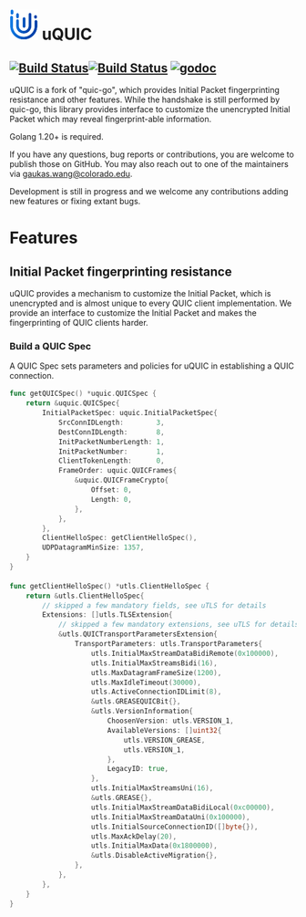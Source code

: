 # ![uTLS](image/logo_small.png) uQUIC
[![Build Status](https://github.com/refraction-networking/uquic/actions/workflows/go_1_20.yml/badge.svg?branch=master)](https://github.com/refraction-networking/uquic/actions)[![Build Status](https://github.com/refraction-networking/uquic/actions/workflows/go_1_21.yml/badge.svg?branch=master)](https://github.com/refraction-networking/uquic/actions)
[![godoc](https://img.shields.io/badge/godoc-reference-blue.svg)](https://godoc.org/github.com/refraction-networking/uquic)
---
uQUIC is a fork of "quic-go", which provides Initial Packet fingerprinting resistance and other features. While the handshake is still performed by quic-go, this library provides interface to customize the unencrypted Initial Packet which may reveal fingerprint-able information. 

Golang 1.20+ is required.

If you have any questions, bug reports or contributions, you are welcome to publish those on GitHub. You may also reach out to one of the maintainers via gaukas.wang@colorado.edu.

Development is still in progress and we welcome any contributions adding new features or fixing extant bugs.

# Features
## Initial Packet fingerprinting resistance
uQUIC provides a mechanism to customize the Initial Packet, which is unencrypted and is almost unique to every QUIC client implementation. We provide an interface to customize the Initial Packet and makes the fingerprinting of QUIC clients harder.

### Build a QUIC Spec
A QUIC Spec sets parameters and policies for uQUIC in establishing a QUIC connection. 

```go
func getQUICSpec() *uquic.QUICSpec {
	return &uquic.QUICSpec{
		InitialPacketSpec: uquic.InitialPacketSpec{
			SrcConnIDLength:        3,
			DestConnIDLength:       8,
			InitPacketNumberLength: 1,
			InitPacketNumber:       1,
			ClientTokenLength:      0,
			FrameOrder: uquic.QUICFrames{
				&uquic.QUICFrameCrypto{
					Offset: 0,
					Length: 0,
				},
			},
		},
		ClientHelloSpec: getClientHelloSpec(),
        UDPDatagramMinSize: 1357,
	}
}

func getClientHelloSpec() *utls.ClientHelloSpec {
	return &utls.ClientHelloSpec{
        // skipped a few mandatory fields, see uTLS for details
		Extensions: []utls.TLSExtension{
			// skipped a few mandatory extensions, see uTLS for details
			&utls.QUICTransportParametersExtension{
				TransportParameters: utls.TransportParameters{
					utls.InitialMaxStreamDataBidiRemote(0x100000),
					utls.InitialMaxStreamsBidi(16),
					utls.MaxDatagramFrameSize(1200),
					utls.MaxIdleTimeout(30000),
					utls.ActiveConnectionIDLimit(8),
					&utls.GREASEQUICBit{},
					&utls.VersionInformation{
						ChoosenVersion: utls.VERSION_1,
						AvailableVersions: []uint32{
							utls.VERSION_GREASE,
							utls.VERSION_1,
						},
						LegacyID: true,
					},
					utls.InitialMaxStreamsUni(16),
					&utls.GREASE{},
					utls.InitialMaxStreamDataBidiLocal(0xc00000),
					utls.InitialMaxStreamDataUni(0x100000),
					utls.InitialSourceConnectionID([]byte{}),
					utls.MaxAckDelay(20),
					utls.InitialMaxData(0x1800000),
					&utls.DisableActiveMigration{},
				},
			},
		},
	}
}
```
